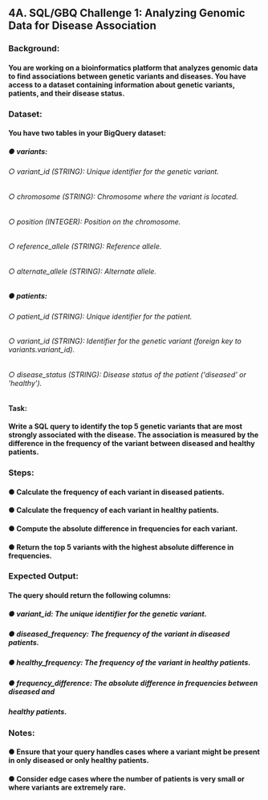 ## 4A. SQL/GBQ Challenge 1: Analyzing Genomic Data for Disease Association
### Background:
#### You are working on a bioinformatics platform that analyzes genomic data to find associations between genetic variants and diseases. You have access to a dataset containing information about genetic variants, patients, and their disease status.
### Dataset:
#### You have two tables in your BigQuery dataset: 
##### ● variants:
######  ○ variant_id (STRING): Unique identifier for the genetic variant.
######  ○ chromosome (STRING): Chromosome where the variant is located.
######  ○ position (INTEGER): Position on the chromosome.
######  ○ reference_allele (STRING): Reference allele.
######  ○ alternate_allele (STRING): Alternate allele.
##### ● patients:
######  ○ patient_id (STRING): Unique identifier for the patient.
######  ○ variant_id (STRING): Identifier for the genetic variant (foreign key to variants.variant_id).
######  ○ disease_status (STRING): Disease status of the patient ('diseased' or 'healthy').
#### Task:
#### Write a SQL query to identify the top 5 genetic variants that are most strongly associated with the disease. The association is measured by the difference in the frequency of the variant between diseased and healthy patients.
### Steps:
#### ● Calculate the frequency of each variant in diseased patients.
#### ● Calculate the frequency of each variant in healthy patients.
#### ● Compute the absolute difference in frequencies for each variant.
#### ● Return the top 5 variants with the highest absolute difference in frequencies.

### Expected Output:
#### The query should return the following columns:
##### ● variant_id: The unique identifier for the genetic variant.
##### ● diseased_frequency: The frequency of the variant in diseased patients.
##### ● healthy_frequency: The frequency of the variant in healthy patients.
##### ● frequency_difference: The absolute difference in frequencies between diseased and
##### healthy patients.
### Notes:
#### ● Ensure that your query handles cases where a variant might be present in only diseased or only healthy patients.
#### ● Consider edge cases where the number of patients is very small or where variants are extremely rare.